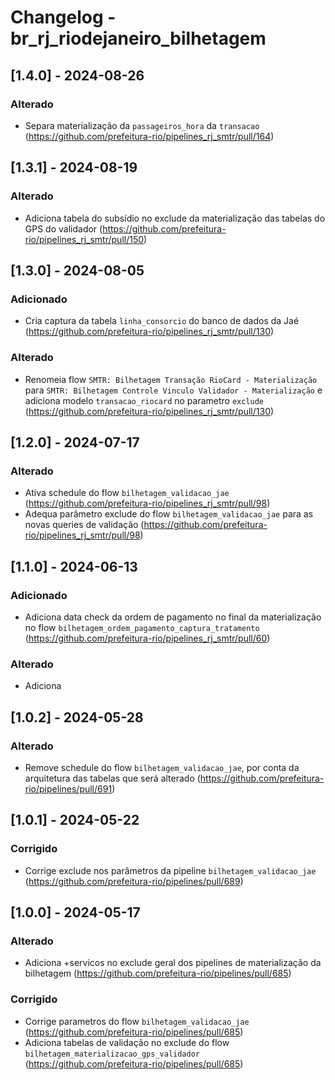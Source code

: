 # Changelog - br_rj_riodejaneiro_bilhetagem

## [1.4.0] - 2024-08-26

### Alterado

- Separa materialização da `passageiros_hora` da `transacao` (https://github.com/prefeitura-rio/pipelines_rj_smtr/pull/164)

## [1.3.1] - 2024-08-19

### Alterado

- Adiciona tabela do subsídio no exclude da materialização das tabelas do GPS do validador (https://github.com/prefeitura-rio/pipelines_rj_smtr/pull/150)

## [1.3.0] - 2024-08-05

### Adicionado

- Cria captura da tabela `linha_consorcio` do banco de dados da Jaé (https://github.com/prefeitura-rio/pipelines_rj_smtr/pull/130)

### Alterado

- Renomeia flow `SMTR: Bilhetagem Transação RioCard - Materialização` para `SMTR: Bilhetagem Controle Vinculo Validador - Materialização` e adiciona modelo `transacao_riocard` no parametro `exclude`  (https://github.com/prefeitura-rio/pipelines_rj_smtr/pull/130)

## [1.2.0] - 2024-07-17

### Alterado

- Ativa schedule do flow `bilhetagem_validacao_jae` (https://github.com/prefeitura-rio/pipelines_rj_smtr/pull/98)
- Adequa parâmetro exclude do flow `bilhetagem_validacao_jae` para as novas queries de validação (https://github.com/prefeitura-rio/pipelines_rj_smtr/pull/98)

## [1.1.0] - 2024-06-13

### Adicionado

- Adiciona data check da ordem de pagamento no final da materialização no flow `bilhetagem_ordem_pagamento_captura_tratamento` (https://github.com/prefeitura-rio/pipelines_rj_smtr/pull/60)

### Alterado

- Adiciona

## [1.0.2] - 2024-05-28

### Alterado

- Remove schedule do flow `bilhetagem_validacao_jae`, por conta da arquitetura das tabelas que será alterado (https://github.com/prefeitura-rio/pipelines/pull/691)

## [1.0.1] - 2024-05-22

### Corrigido

- Corrige exclude nos parâmetros da pipeline `bilhetagem_validacao_jae` (https://github.com/prefeitura-rio/pipelines/pull/689)

## [1.0.0] - 2024-05-17

### Alterado

- Adiciona +servicos no exclude geral dos pipelines de materialização da bilhetagem (https://github.com/prefeitura-rio/pipelines/pull/685)

### Corrigido

- Corrige parametros do flow `bilhetagem_validacao_jae` (https://github.com/prefeitura-rio/pipelines/pull/685)
- Adiciona tabelas de validação no exclude do flow `bilhetagem_materializacao_gps_validador` (https://github.com/prefeitura-rio/pipelines/pull/685)